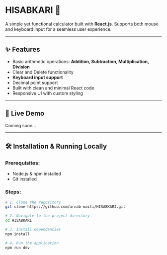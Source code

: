 # HISABKARI 🧮

A simple yet functional calculator built with **React.js**. Supports both mouse and keyboard input for a seamless user experience.

---

## ✨ Features

- Basic arithmetic operations: **Addition, Subtraction, Multiplication, Division**
- Clear and Delete functionality
- **Keyboard input support**
- Decimal point support
- Built with clean and minimal React code
- Responsive UI with custom styling

---

## 🚀 Live Demo

Coming soon...

---

## 🛠️ Installation & Running Locally

### Prerequisites:
- Node.js & npm installed
- Git installed

### Steps:

```bash
# 1. Clone the repository
git clone https://github.com/arnab-maiti/HISABKARI.git

# 2. Navigate to the project directory
cd HISABKARI

# 3. Install dependencies
npm install

# 4. Run the application
npm run dev
